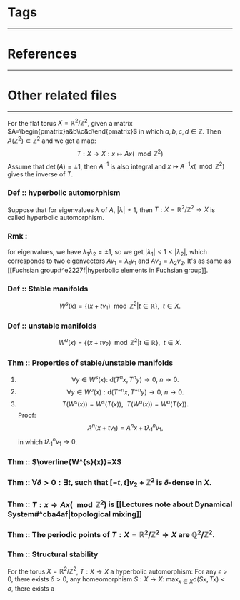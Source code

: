 # Tags


---

# References


---


# Other related files


---

For the flat torus $X=\mathbb{R}^{2}/\mathbb{Z}^{2}$, given a matrix $A=\begin{pmatrix}a&b\\c&d\end{pmatrix}$ in which $a, b, c, d\in \mathbb{Z}$. Then $A(\mathbb{Z}^{2})\subset \mathbb{Z}^{2}$ and we get a map: $$ T:X\rightarrow X: x\mapsto Ax (\mod \mathbb{Z}^{2})$$
Assume that $\det(A)=\pm1$, then $A^{-1}$ is also integral and $x\mapsto A^{-1}x(\mod\mathbb{Z}^{2})$ gives the inverse of $T.$

### Def :: hyperbolic automorphism
Suppose that for eigenvalues $\lambda$ of $A$, $|\lambda|\not=1$, then $T:X=\mathbb{R}^{2}/\mathbb{Z}^{2}\rightarrow X$ is called hyperbolic automorphism.

### Rmk : 
for eigenvalues, we have $\lambda_{1}\lambda_{2}=\pm1$, so we get $|\lambda_{1}|<1<|\lambda_{2}|$, which corresponds to two eigenvectors $Av_{1}=\lambda_{1}v_{1}$ and $Av_{2}=\lambda_{2}v_{2}$. It's as same as [[Fuchsian group#^e2227f|hyperbolic elements in Fuchsian group]].

### Def :: Stable manifolds
$$W^{s}(x)=\{(x+tv_{1})\mod\mathbb{Z}^{2}|t\in \mathbb{R}\},\ \ t\in X.$$

### Def :: unstable manifolds
$$W^{u}(x)=\{(x+tv_{2})\mod\mathbb{Z}^{2}|t\in \mathbb{R}\},\ \ t\in X.$$

### Thm :: Properties of stable/unstable manifolds
1. $$\forall y\in W^{s}(x):\ \text{d}(T^{n}x,T^{n}y)\rightarrow0,\ n\rightarrow 0.$$
2. $$\forall y\in W^{u}(x): \text{d}(T^{-n}x, T^{-n}y)\rightarrow 0,\ n\rightarrow 0.$$
3. $$T(W^{s}(x))=W^{s}(T(x)),\ \ T(W^{u}(x))=W^{u}(T(x)).$$
Proof: $$A^{n}(x+tv_{1})=A^{n}x+t\lambda^{n}_{1}v_{1},$$
in which $t\lambda^{n}_{1}v_{1}\rightarrow 0$.


### Thm :: $\overline{W^{s}(x)}=X$


### Thm :: $\forall \delta>0:\exists t$, such that $[-t,t]v_{2}+\mathbb{Z}^{2}$ is $\delta$-dense in $X$.


### Thm :: $T:x\rightarrow Ax(\mod\mathbb{Z}^{2})$ is [[Lectures note about Dynamical System#^cba4af|topological mixing]]


### Thm :: The periodic points of $T:X=\mathbb{R}^{2}/\mathbb{Z}^{2}\rightarrow X$ are $\mathbb{Q}^{2}/\mathbb{Z}^{2}$.



### Thm :: Structural stability
For the torus $X=\mathbb{R}^{2}/\mathbb{Z}^{2}$, $T: X\rightarrow X$ a hyperbolic automorphism:
For any $\epsilon>0$, there exists $\delta>0$, any homeomorphism $S:X\rightarrow X$: $\text{max}_{x\in X}\text{d}(Sx,Tx)<\sigma$, there exists a 